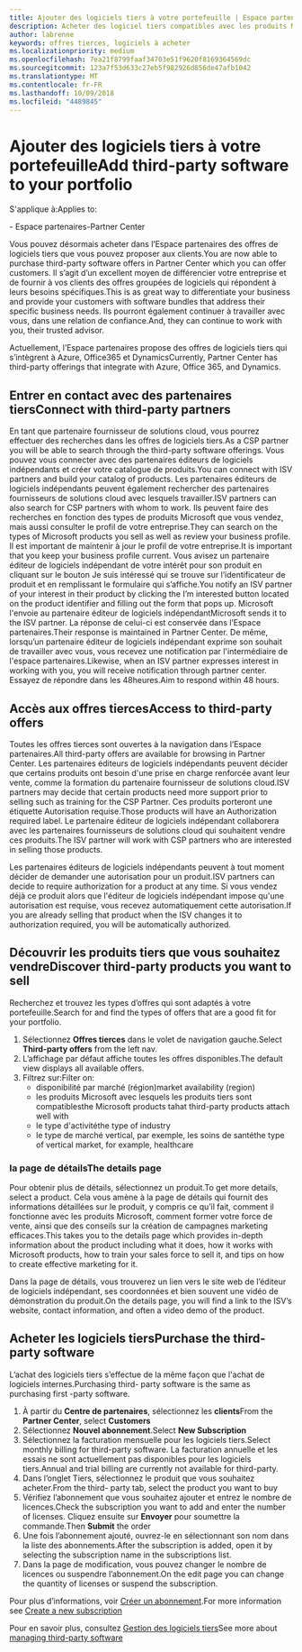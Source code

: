 ```yaml
---
title: Ajouter des logiciels tiers à votre portefeuille | Espace partenaires
description: Acheter des logiciel tiers compatibles avec les produits Microsoft
author: labrenne
keywords: offres tierces, logiciels à acheter
ms.localizationpriority: medium
ms.openlocfilehash: 7ea21f8799faaf34703e51f9620f8169364569dc
ms.sourcegitcommit: 123a7f53d633c27eb5f982926d856de47afb1042
ms.translationtype: MT
ms.contentlocale: fr-FR
ms.lasthandoff: 10/09/2018
ms.locfileid: "4489845"
---
```

# <a name="add-third-party-software-to-your-portfolio"></a><span data-ttu-id="756ef-104">Ajouter des logiciels tiers à votre portefeuille</span><span class="sxs-lookup"><span data-stu-id="756ef-104">Add third-party software to your portfolio</span></span>

<span data-ttu-id="756ef-105">S'applique à:</span><span class="sxs-lookup"><span data-stu-id="756ef-105">Applies to:</span></span>

<span data-ttu-id="756ef-106">- Espace partenaires</span><span class="sxs-lookup"><span data-stu-id="756ef-106">-Partner Center</span></span>

<span data-ttu-id="756ef-107">Vous pouvez désormais acheter dans l’Espace partenaires des offres de logiciels tiers que vous pouvez proposer aux clients.</span><span class="sxs-lookup"><span data-stu-id="756ef-107">You are now able to purchase third-party software offers in Partner Center which you can offer customers.</span></span> <span data-ttu-id="756ef-108">Il s’agit d’un excellent moyen de différencier votre entreprise et de fournir à vos clients des offres groupées de logiciels qui répondent à leurs besoins spécifiques.</span><span class="sxs-lookup"><span data-stu-id="756ef-108">This is as great way to differentiate your business and provide your customers with software bundles that address their specific business needs.</span></span> <span data-ttu-id="756ef-109">Ils pourront également continuer à travailler avec vous, dans une relation de confiance.</span><span class="sxs-lookup"><span data-stu-id="756ef-109">And, they can continue to work with you, their trusted advisor.</span></span>

<span data-ttu-id="756ef-110">Actuellement, l’Espace partenaires propose des offres de logiciels tiers qui s’intègrent à Azure, Office365 et Dynamics</span><span class="sxs-lookup"><span data-stu-id="756ef-110">Currently, Partner Center has third-party offerings that integrate with Azure, Office 365, and Dynamics.</span></span> 

## <a name="connect-with-third-party-partners"></a><span data-ttu-id="756ef-111">Entrer en contact avec des partenaires tiers</span><span class="sxs-lookup"><span data-stu-id="756ef-111">Connect with third-party partners</span></span>
 
<span data-ttu-id="756ef-112">En tant que partenaire fournisseur de solutions cloud, vous pourrez effectuer des recherches dans les offres de logiciels tiers.</span><span class="sxs-lookup"><span data-stu-id="756ef-112">As a CSP partner you will be able to search through the third-party software offerings.</span></span> <span data-ttu-id="756ef-113">Vous pouvez vous connecter avec des partenaires éditeurs de logiciels indépendants et créer votre catalogue de produits.</span><span class="sxs-lookup"><span data-stu-id="756ef-113">You can connect with ISV partners and build your catalog of products.</span></span> <span data-ttu-id="756ef-114">Les partenaires éditeurs de logiciels indépendants peuvent également rechercher des partenaires fournisseurs de solutions cloud avec lesquels travailler.</span><span class="sxs-lookup"><span data-stu-id="756ef-114">ISV partners can also search for CSP partners with whom to work.</span></span> <span data-ttu-id="756ef-115">Ils peuvent faire des recherches en fonction des types de produits Microsoft que vous vendez, mais aussi consulter le profil de votre entreprise.</span><span class="sxs-lookup"><span data-stu-id="756ef-115">They can search on the types of Microsoft products you sell as well as review your business profile.</span></span> <span data-ttu-id="756ef-116">Il est important de maintenir à jour le profil de votre entreprise.</span><span class="sxs-lookup"><span data-stu-id="756ef-116">It is important that you keep your business profile current.</span></span> <span data-ttu-id="756ef-117">Vous avisez un partenaire éditeur de logiciels indépendant de votre intérêt pour son produit en cliquant sur le bouton Je suis intéressé qui se trouve sur l’identificateur de produit et en remplissant le formulaire qui s’affiche.</span><span class="sxs-lookup"><span data-stu-id="756ef-117">You notify an ISV partner of your interest in their product by clicking the I’m interested button located on the product identifier and filling out the form that pops up.</span></span> <span data-ttu-id="756ef-118">Microsoft l'envoie au partenaire éditeur de logiciels indépendant</span><span class="sxs-lookup"><span data-stu-id="756ef-118">Microsoft sends it to the ISV partner.</span></span> <span data-ttu-id="756ef-119">La réponse de celui-ci est conservée dans l’Espace partenaires.</span><span class="sxs-lookup"><span data-stu-id="756ef-119">Their response is maintained in Partner Center.</span></span> <span data-ttu-id="756ef-120">De même, lorsqu’un partenaire éditeur de logiciels indépendant exprime son souhait de travailler avec vous, vous recevez une notification par l'intermédiaire de l'espace partenaires.</span><span class="sxs-lookup"><span data-stu-id="756ef-120">Likewise, when an ISV partner expresses interest in working with you, you will receive notification through partner center.</span></span> <span data-ttu-id="756ef-121">Essayez de répondre dans les 48heures.</span><span class="sxs-lookup"><span data-stu-id="756ef-121">Aim to respond within 48 hours.</span></span>

## <a name="access-to-third-party-offers"></a><span data-ttu-id="756ef-122">Accès aux offres tierces</span><span class="sxs-lookup"><span data-stu-id="756ef-122">Access to third-party offers</span></span>

<span data-ttu-id="756ef-123">Toutes les offres tierces sont ouvertes à la navigation dans l’Espace partenaires.</span><span class="sxs-lookup"><span data-stu-id="756ef-123">All third-party offers are available for browsing in Partner Center.</span></span> <span data-ttu-id="756ef-124">Les partenaires éditeurs de logiciels indépendants peuvent décider que certains produits ont besoin d'une prise en charge renforcée avant leur vente, comme la formation du partenaire fournisseur de solutions cloud.</span><span class="sxs-lookup"><span data-stu-id="756ef-124">ISV partners may decide that certain products need more support prior to selling such as training for the CSP Partner.</span></span> <span data-ttu-id="756ef-125">Ces produits porteront une étiquette Autorisation requise.</span><span class="sxs-lookup"><span data-stu-id="756ef-125">Those products will have an Authorization required label.</span></span> <span data-ttu-id="756ef-126">Le partenaire éditeur de logiciels indépendant collaborera avec les partenaires fournisseurs de solutions cloud qui souhaitent vendre ces produits.</span><span class="sxs-lookup"><span data-stu-id="756ef-126">The ISV partner will work with CSP partners who are interested in selling those products.</span></span> 

<span data-ttu-id="756ef-127">Les partenaires éditeurs de logiciels indépendants peuvent à tout moment décider de demander une autorisation pour un produit.</span><span class="sxs-lookup"><span data-stu-id="756ef-127">ISV partners can decide to require authorization for a product at any time.</span></span> <span data-ttu-id="756ef-128">Si vous vendez déjà ce produit alors que l'éditeur de logiciels indépendant impose qu'une autorisation est requise, vous recevez automatiquement cette autorisation.</span><span class="sxs-lookup"><span data-stu-id="756ef-128">If you are already selling that product when the ISV changes it to authorization required, you will be automatically authorized.</span></span>

## <a name="discover-third-party-products-you-want-to-sell"></a><span data-ttu-id="756ef-129">Découvrir les produits tiers que vous souhaitez vendre</span><span class="sxs-lookup"><span data-stu-id="756ef-129">Discover third-party products you want to sell</span></span>

<span data-ttu-id="756ef-130">Recherchez et trouvez les types d’offres qui sont adaptés à votre portefeuille.</span><span class="sxs-lookup"><span data-stu-id="756ef-130">Search for and find the types of offers that are a good fit for your portfolio.</span></span> 

1. <span data-ttu-id="756ef-131">Sélectionnez **Offres tierces** dans le volet de navigation gauche.</span><span class="sxs-lookup"><span data-stu-id="756ef-131">Select **Third-party offers** from the left nav.</span></span>
2. <span data-ttu-id="756ef-132">L’affichage par défaut affiche toutes les offres disponibles.</span><span class="sxs-lookup"><span data-stu-id="756ef-132">The default view displays all available offers.</span></span>
3. <span data-ttu-id="756ef-133">Filtrez sur:</span><span class="sxs-lookup"><span data-stu-id="756ef-133">Filter on:</span></span>
    - <span data-ttu-id="756ef-134">disponibilité par marché (région)</span><span class="sxs-lookup"><span data-stu-id="756ef-134">market availability (region)</span></span>
    - <span data-ttu-id="756ef-135">les produits Microsoft avec lesquels les produits tiers sont compatibles</span><span class="sxs-lookup"><span data-stu-id="756ef-135">the Microsoft products tahat third-party products attach well with</span></span>
    - <span data-ttu-id="756ef-136">le type d'activité</span><span class="sxs-lookup"><span data-stu-id="756ef-136">the type of industry</span></span>
    - <span data-ttu-id="756ef-137">le type de marché vertical, par exemple, les soins de santé</span><span class="sxs-lookup"><span data-stu-id="756ef-137">the type of vertical market, for example, healthcare</span></span>

### <a name="the-details-page"></a><span data-ttu-id="756ef-138">la page de détails</span><span class="sxs-lookup"><span data-stu-id="756ef-138">The details page</span></span>

<span data-ttu-id="756ef-139">Pour obtenir plus de détails, sélectionnez un produit.</span><span class="sxs-lookup"><span data-stu-id="756ef-139">To get more details, select a product.</span></span> <span data-ttu-id="756ef-140">Cela vous amène à la page de détails qui fournit des informations détaillées sur le produit, y compris ce qu’il fait, comment il fonctionne avec les produits Microsoft, comment former votre force de vente, ainsi que des conseils sur la création de campagnes marketing efficaces.</span><span class="sxs-lookup"><span data-stu-id="756ef-140">This takes you to the details page which provides in-depth information about the product including what it does, how it works with Microsoft products, how to train your sales force to sell it, and tips on how to create effective marketing for it.</span></span>

<span data-ttu-id="756ef-141">Dans la page de détails, vous trouverez un lien vers le site web de l’éditeur de logiciels indépendant, ses coordonnées et bien souvent une vidéo de démonstration du produit.</span><span class="sxs-lookup"><span data-stu-id="756ef-141">On the details page, you will find a link to the ISV’s website, contact information, and often a video demo of the product.</span></span> 

## <a name="purchase-the-third-party-software"></a><span data-ttu-id="756ef-142">Acheter les logiciels tiers</span><span class="sxs-lookup"><span data-stu-id="756ef-142">Purchase the third-party software</span></span>

<span data-ttu-id="756ef-143">L’achat des logiciels tiers s’effectue de la même façon que l'achat de logiciels internes.</span><span class="sxs-lookup"><span data-stu-id="756ef-143">Purchasing third- party software is the same as purchasing first -party software.</span></span> 

1. <span data-ttu-id="756ef-144">À partir du **Centre de partenaires**, sélectionnez les **clients**</span><span class="sxs-lookup"><span data-stu-id="756ef-144">From the **Partner Center**, select **Customers**</span></span>
2. <span data-ttu-id="756ef-145">Sélectionnez **Nouvel abonnement**.</span><span class="sxs-lookup"><span data-stu-id="756ef-145">Select **New Subscription**</span></span>
3. <span data-ttu-id="756ef-146">Sélectionnez la facturation mensuelle pour les logiciels tiers.</span><span class="sxs-lookup"><span data-stu-id="756ef-146">Select monthly billing for third-party software.</span></span> <span data-ttu-id="756ef-147">La facturation annuelle et les essais ne sont actuellement pas disponibles pour les logiciels tiers.</span><span class="sxs-lookup"><span data-stu-id="756ef-147">Annual and trial billing are currently not available for third-party.</span></span>
4. <span data-ttu-id="756ef-148">Dans l’onglet Tiers, sélectionnez le produit que vous souhaitez acheter.</span><span class="sxs-lookup"><span data-stu-id="756ef-148">From the third- party tab, select the product you want to buy</span></span>
5. <span data-ttu-id="756ef-149">Vérifiez l’abonnement que vous souhaitez ajouter et entrez le nombre de licences.</span><span class="sxs-lookup"><span data-stu-id="756ef-149">Check the subscription you want to add and enter the number of licenses.</span></span> <span data-ttu-id="756ef-150">Cliquez ensuite sur **Envoyer** pour soumettre la commande.</span><span class="sxs-lookup"><span data-stu-id="756ef-150">Then **Submit** the order</span></span>
6. <span data-ttu-id="756ef-151">Une fois l’abonnement ajouté, ouvrez-le en sélectionnant son nom dans la liste des abonnements.</span><span class="sxs-lookup"><span data-stu-id="756ef-151">After the subscription is added, open it by selecting the subscription name in the subscriptions list.</span></span>
7. <span data-ttu-id="756ef-152">Dans la page de modification, vous pouvez changer le nombre de licences ou suspendre l’abonnement.</span><span class="sxs-lookup"><span data-stu-id="756ef-152">On the edit page you can change the quantity of licenses or suspend the subscription.</span></span>

<span data-ttu-id="756ef-153">Pour plus d’informations, voir [Créer un abonnement](create-a-new-subscription.md).</span><span class="sxs-lookup"><span data-stu-id="756ef-153">For more information see [Create a new subscription](create-a-new-subscription.md)</span></span>

<span data-ttu-id="756ef-154">Pour en savoir plus, consultez [Gestion des logiciels tiers](third-party-help.md)</span><span class="sxs-lookup"><span data-stu-id="756ef-154">See more about [managing third-party software](third-party-help.md)</span></span>  
